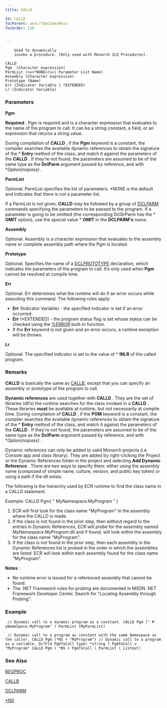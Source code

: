 ```yaml
---
title: CALLD

Id: CALLD
TocParent: aerLrfOpCodesMain
TocOrder: 210


---
```


        Used to dynamically
        invoke a procedure. [Only used with Monarch ILE Procedures]. 
```
CALLD 
Pgm  (Character expression)
ParmList (<u>*NONE</u>| Parameter List Name)
Assembly (Character expression)
Prototype (Name)
Err (Indicator Variable | *EXTENDED)
Lr (Indicator Variable)    
```

### Parameters

**Pgm** 

**Required** . Pgm is required and is a character expression that evaluates to the name of the program to call. It can be a string constant, a field, or an expression that returns a string value.


During compilation of **CALLD** , if the **Pgm** keyword is a constant, the compiler searches the available dynamic references to obtain the signature of the * **Entry** method of the class, and match it against the parameters of the **CALLD** . If they're not found, the parameters are assumed to be of the same type as the **DclParm** argument passed by reference, and with **Option(*nopass)** .


**ParmList** 

Optional. ParmList specifies the list of parameters. *NONE is the default and indicates that there is not a parameter list.


If a ParmList is not given, **CALLD** *may* be followed by a group of [DCLPARM](DCLPARM.html) commands specifying the parameters to be passed to the program. If a parameter is going to be omitted (the corresponding DclSrParm has the * **OMIT** option), use the special value * **OMIT** in the **DCLPARM's** name.


**Assembly** 

Optional. Assembly is a character expression that evaluates to the assembly name or complete assembly path where the Pgm is located.


**Prototype** 

Optional. Specifies the name of a [DCLPROTOTYPE](DCLPROTOTYPE.html) declaration, which indicates the parameters of the program to call. It’s only used when **Pgm** cannot be resolved at compile time.


**Err** 

Optional. Err determines what the runtime will do if an error occurs while executing this command. The following rules apply: 

- **Err** (Indicator Variable) - the specified Indicator is set if an error occurred.
- **Err** (*EXTENDED) - the program status flag is set whose status can be checked using the [%ERROR](ERROR_Function.html) built-in function.
- If the **Err** keyword is not given and an error occurs, a runtime exception will be thrown.


**Lr** 

Optional. The specified indicator is set to the value of * **INLR** of the called program.


### Remarks
**CALLD** is basically the same as [CALLB](CALLB.html), except that you can specify an assembly or prototype of the program to call. 

**Dynamic references** are used together with **CALLD** . They are the set of libraries (dll’s) the runtime searches for the class invoked in a **CALLD** . These libraries **must** be available at runtime, but not necessarily at compile time. During compilation of **CALLD** , if the **PGM** keyword is a constant, the compiler searches the available dynamic references to obtain the signature of the * **Entry** method of the class, and match it against the parameters of the **CALLD** . If they're not found, the parameters are assumed to be of the same type as the **DclParm** argument passed by reference, and with **Option(*nopass)** . 

Dynamic references can only be added to valid Monarch projects (i.e. Console app and class library). They are added by right-clicking the Project or the Dynamic References folder in the project and selecting **Add Dynamic Reference** . There are two ways to specify them: either using the assembly name (composed of simple name, culture, version, and public key token) or using a path if the dll exists. 

The following is the hierarchy used by ECR runtime to find the class name in a CALLD statement. 

Example: CALLD Pgm( " MyNamespace.MyProgram " ) 

1. <div>
                    ECR will first look for the class
                    name "MyProgram" in the assembly where the CALLD is made.
2. <div>
                    If the class is not found in the
                    prior step, then without regard to the entries in Dynamic References, ECR will
                    probe for the assembly named MyNamespace.MyProgram.dll and if found, will look
                    within the assembly for the class name "MyProgram".
3. <div>
                    If the class is not found in the
                    prior step, then each assembly in the Dynamic References list is probed in the
                    order in which the assemblies are listed. ECR will look within each assembly
                    found for the class name "MyProgram".

**Notes** : 

- <div>
                    No runtime error is issued for a
                    referenced assembly that cannot be found.
- <div>
                    The .NET Framework rules for probing are documented in MSDN .NET Framework
                    Developer Center. Search for "Locating Assembly through Probing".

### Example

```
 // Dynamic call to a dynamic program as a constant. CALLD Pgm (" M yNameSpace.MyProgram" ) ParmList (MyParmList)			

 // Dynamic call to a program as constant with the same Namespace as the caller. CALLD Pgm (*NS + "MyProgram") // Dynamic call to a program as a variable. DclFld PgmToCall type( *string ) PgmToCall = "MyProgram" CALLD Pgm ( *NS + PgmToCall ) ParmList ( Listout)			
```

### See Also
[BEGPROC](BEGPROC.html)

[CALLB](CALLB.html)

[DCLPARM](DCLPARM.html)

[*NS](StarNS.html)<!--Fix-->


